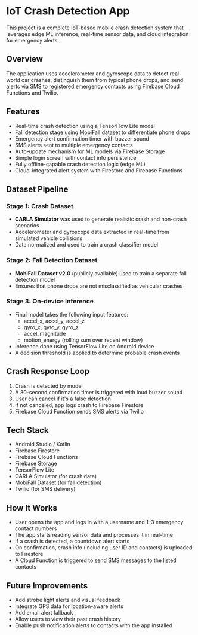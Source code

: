 # IoT Crash Detection App

This project is a complete IoT-based mobile crash detection system that leverages edge ML inference, real-time sensor data, and cloud integration for emergency alerts.

## Overview

The application uses accelerometer and gyroscope data to detect real-world car crashes, distinguish them from typical phone drops, and send alerts via SMS to registered emergency contacts using Firebase Cloud Functions and Twilio.

## Features

- Real-time crash detection using a TensorFlow Lite model
- Fall detection stage using MobiFall dataset to differentiate phone drops
- Emergency alert confirmation timer with buzzer sound
- SMS alerts sent to multiple emergency contacts
- Auto-update mechanism for ML models via Firebase Storage
- Simple login screen with contact info persistence
- Fully offline-capable crash detection logic (edge ML)
- Cloud-integrated alert system with Firestore and Firebase Functions

## Dataset Pipeline

### Stage 1: Crash Dataset
- **CARLA Simulator** was used to generate realistic crash and non-crash scenarios
- Accelerometer and gyroscope data extracted in real-time from simulated vehicle collisions
- Data normalized and used to train a crash classifier model

### Stage 2: Fall Detection Dataset
- **MobiFall Dataset v2.0** (publicly available) used to train a separate fall detection model
- Ensures that phone drops are not misclassified as vehicular crashes

### Stage 3: On-device Inference
- Final model takes the following input features:
  - accel_x, accel_y, accel_z
  - gyro_x, gyro_y, gyro_z
  - accel_magnitude
  - motion_energy (rolling sum over recent window)
- Inference done using TensorFlow Lite on Android device
- A decision threshold is applied to determine probable crash events

## Crash Response Loop

1. Crash is detected by model
2. A 30-second confirmation timer is triggered with loud buzzer sound
3. User can cancel if it's a false detection
4. If not canceled, app logs crash to Firebase Firestore
5. Firebase Cloud Function sends SMS alerts via Twilio

## Tech Stack

- Android Studio / Kotlin
- Firebase Firestore
- Firebase Cloud Functions
- Firebase Storage
- TensorFlow Lite
- CARLA Simulator (for crash data)
- MobiFall Dataset (for fall detection)
- Twilio (for SMS delivery)

## How It Works

- User opens the app and logs in with a username and 1–3 emergency contact numbers
- The app starts reading sensor data and processes it in real-time
- If a crash is detected, a countdown alert starts
- On confirmation, crash info (including user ID and contacts) is uploaded to Firestore
- A Cloud Function is triggered to send SMS messages to the listed contacts

## Future Improvements

- Add strobe light alerts and visual feedback
- Integrate GPS data for location-aware alerts
- Add email alert fallback
- Allow users to view their past crash history
- Enable push notification alerts to contacts with the app installed
